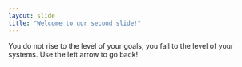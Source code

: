 ```yaml
---
layout: slide
title: "Welcome to uor second slide!"
---
```

You do not rise to the level of your goals, you fall to the level of your systems.
Use the left arrow to go back!
